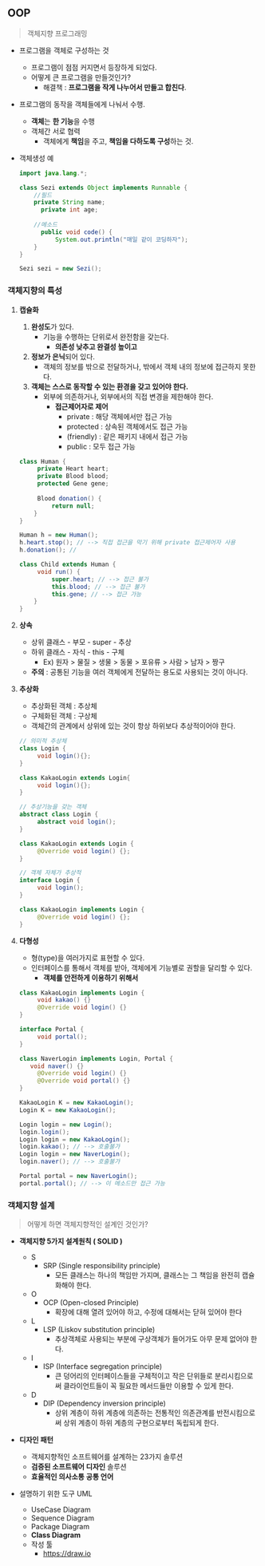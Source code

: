 ## OOP

> 객체지향 프로그래밍

- 프로그램을 객체로 구성하는 것

  - 프로그램이 점점 커지면서 등장하게 되었다.
  - 어떻게 큰 프로그램을 만들것인가?
    - 해결책 : **프로그램을 작게 나누어서 만들고 합친다**.

- 프로그램의 동작을 객체들에게 나눠서 수행.

  - **객체**는 **한 기능**을 수행
  - 객체간 서로 협력
    - 객체에게 **책임**을 주고, **책임을 다하도록 구성**하는 것.

- 객체생성 예

  ```java
  import java.lang.*;
  
  class Sezi extends Object implements Runnable {
      //필드
      private String name;
    	private int age;
    
  	  //메소드
    	public void code() {
      		System.out.println("매일 같이 코딩하자");
      }
  }
  
  Sezi sezi = new Sezi();
  ```

  

### 객체지향의 특성

1. **캡슐화**

   1. **완성도**가 있다.
      - 기능을 수행하는 단위로서 완전함을 갖는다.
        - **의존성 낮추고 완결성 높이고**
   2. **정보가 은닉**되어 있다.
      - 객체의 정보를 밖으로 전달하거나, 밖에서 객체 내의 정보에 접근하지 못한다.
   3. **객체는 스스로 동작할 수 있는 환경을 갖고 있어야 한다.**
      - 외부에 의존하거나, 외부에서의 직접 변경을 제한해야 한다. 
        - **접근제어자로 제어**
          - private : 해당 객체에서만 접근 가능
          - protected : 상속된 객체에서도 접근 가능
          - (friendly) : 같은 패키지 내에서 접근 가능
          - public : 모두 접근 가능

   ```java
   class Human {
     	private Heart heart;
     	private Blood blood;
     	protected Gene gene;
     
     	Blood donation() {
         	return null;
       }
   }
   
   Human h = new Human();
   h.heart.stop(); // --> 직접 접근을 막기 위해 private 접근제어자 사용
   h.donation(); // 
   
   class Child extends Human {
     	void run() {
         	super.heart; // --> 접근 불가
         	this.blood; // --> 접근 불가
         	this.gene; // --> 접근 가능
       }
   }
   ```

2. **상속**

   - 상위 클래스 - 부모 - super - 추상
   - 하위 클래스 - 자식 - this - 구체
     - Ex) 원자 > 물질 > 생물 > 동물 > 포유류 > 사람 > 남자 > 짱구
   - **주의** : 공통된 기능을 여러 객체에게 전달하는 용도로 사용되는 것이 아니다.

3. **추상화**

   - 추상화된 객체 : 추상체
   - 구체화된 객체 : 구상체
   - 객체간의 관계에서 상위에 있는 것이 항상 하위보다 추상적이어야 한다.

   ```java
   // 의미적 추상체
   class Login {
     	void login(){};
   }
   
   class KakaoLogin extends Login{
     	void login(){};
   }
   ```

   ```java
   // 추상기능을 갖는 객체
   abstract class Login {
     	abstract void login();
   }
   
   class KakaoLogin extends Login {
     	@Override void login() {};
   }
   ```

   ```java
   // 객체 자체가 추상적
   interface Login {
   		void login();
   }
   
   class KakaoLogin implements Login {
     	@Override void login() {};
   }
   ```

4. **다형성**

   - 형(type)을 여러가지로 표현할 수 있다.
   - 인터페이스를 통해서 객체를 받아, 객체에게 기능별로 권할을 달리할 수 있다.
     - **객체를 안전하게 이용하기 위해서**

   ```java
   class KakaoLogin implements Login {
     	void kakao() {}
   		@Override void login() {}
   }
   
   interface Portal {
     	void portal();
   }
   
   class NaverLogin implements Login, Portal {
   	  void naver() {}
   		@Override void login() {}
     	@Override void portal() {}
   }
   
   KakaoLogin K = new KakaoLogin();
   Login K = new KakaoLogin();
   ```

   ```java
   Login login = new Login();
   login.login();
   Login login = new KakaoLogin();
   login.kakao(); // --> 호출불가
   Login login = new NaverLogin();
   login.naver(); // --> 호출불가
   
   Portal portal = new NaverLogin();
   portal.portal(); // --> 이 메소드만 접근 가능
   ```

   

### 객체지향 설계

>  어떻게 하면 객체지향적인 설계인 것인가?

- **객체지향 5가지 설계원칙 ( SOLID )**
  - S
    - SRP (Single responsibility principle)
      - 모든 클래스는 하나의 책임만 가지며, 클래스는 그 책임을 완전히 캡슐화해야 한다.
  - O
    - OCP (Open-closed Principle)
      - 확장에 대해 열려 있어야 하고, 수정에 대해서는 닫혀 있어야 한다
  - L
    - LSP (Liskov substitution principle)
      - 추상객체로 사용되는 부분에 구상객체가 들어가도 아무 문제 없어야 한다.
  - I
    - ISP (Interface segregation principle)
      - 큰 덩어리의 인터페이스들을 구체적이고 작은 단위들로 분리시킴으로써 클라이언트들이 꼭 필요한 메서드들만 이용할 수 있게 한다.
  - D
    - DIP (Dependency inversion principle)
      - 상위 계층이 하위 계층에 의존하는 전통적인 의존관계를 반전시킴으로써 상위 계층이 하위 계층의 구현으로부터 독립되게 한다.
- **디자인 패턴**
  - 객체지향적인 소프트웨어를 설계하는 23가지 솔루션
  - **검증된 소프트웨어 디자인** 솔루션
  - **효율적인 의사소통 공통 언어**

- 설명하기 위한 도구 UML
  - UseCase Diagram
  - Sequence Diagram
  - Package Diagram
  - **Class Diagram**
  - 작성 툴
    - https://draw.io